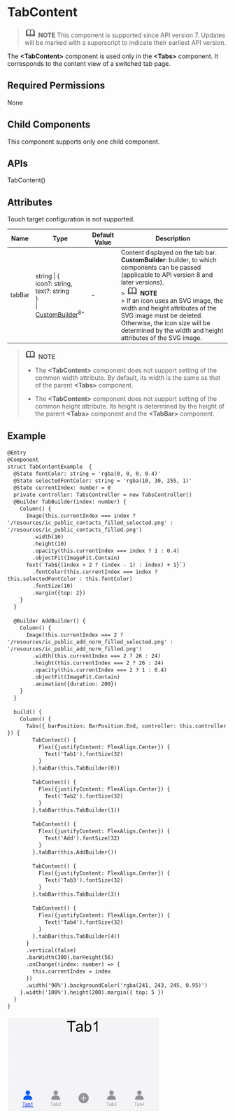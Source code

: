 # TabContent


> ![icon-note.gif](public_sys-resources/icon-note.gif) **NOTE**
> This component is supported since API version 7. Updates will be marked with a superscript to indicate their earliest API version.


The **&lt;TabContent&gt;** component is used only in the **&lt;Tabs&gt;** component. It corresponds to the content view of a switched tab page.


## Required Permissions

None


## Child Components

This component supports only one child component.


## APIs

TabContent()


## Attributes

Touch target configuration is not supported.

| Name | Type | Default Value | Description |
| -------- | -------- | -------- | -------- |
| tabBar | string \| {<br/>icon?: string,<br/>text?: string<br/>}<br/>\| [CustomBuilder](../../ui/ts-types.md)<sup>8+</sup> | - | Content displayed on the tab bar.<br/>**CustomBuilder**: builder, to which components can be passed (applicable to API version 8 and later versions).<br/>> ![icon-note.gif](public_sys-resources/icon-note.gif) **NOTE**<br/>> If an icon uses an SVG image, the width and height attributes of the SVG image must be deleted. Otherwise, the icon size will be determined by the width and height attributes of the SVG image. |

> ![icon-note.gif](public_sys-resources/icon-note.gif) **NOTE**
> - The **&lt;TabContent&gt;** component does not support setting of the common width attribute. By default, its width is the same as that of the parent **&lt;Tabs&gt;** component.
> 
> - The **&lt;TabContent&gt;** component does not support setting of the common height attribute. Its height is determined by the height of the parent **&lt;Tabs&gt;** component and the **&lt;TabBar&gt;** component.


## Example


```
@Entry
@Component
struct TabContentExample  {
  @State fontColor: string = 'rgba(0, 0, 0, 0.4)'
  @State selectedFontColor: string = 'rgba(10, 30, 255, 1)'
  @State currentIndex: number = 0
  private controller: TabsController = new TabsController()
  @Builder TabBuilder(index: number) {
    Column() {
      Image(this.currentIndex === index ? '/resources/ic_public_contacts_filled_selected.png' : '/resources/ic_public_contacts_filled.png')
        .width(10)
        .height(10)
        .opacity(this.currentIndex === index ? 1 : 0.4)
        .objectFit(ImageFit.Contain)
      Text(`Tab${(index > 2 ? (index - 1) : index) + 1}`)
        .fontColor(this.currentIndex === index ? this.selectedFontColor : this.fontColor)
        .fontSize(10)
        .margin({top: 2})
    }
  }

  @Builder AddBuilder() {
    Column() {
      Image(this.currentIndex === 2 ? '/resources/ic_public_add_norm_filled_selected.png' : '/resources/ic_public_add_norm_filled.png')
        .width(this.currentIndex === 2 ? 26 : 24)
        .height(this.currentIndex === 2 ? 26 : 24)
        .opacity(this.currentIndex === 2 ? 1 : 0.4)
        .objectFit(ImageFit.Contain)
        .animation({duration: 200})
    }
  }

  build() {
    Column() {
      Tabs({ barPosition: BarPosition.End, controller: this.controller }) {
        TabContent() {
          Flex({justifyContent: FlexAlign.Center}) {
            Text('Tab1').fontSize(32)
          }
        }.tabBar(this.TabBuilder(0))

        TabContent() {
          Flex({justifyContent: FlexAlign.Center}) {
            Text('Tab2').fontSize(32)
          }
        }.tabBar(this.TabBuilder(1))

        TabContent() {
          Flex({justifyContent: FlexAlign.Center}) {
            Text('Add').fontSize(32)
          }
        }.tabBar(this.AddBuilder())

        TabContent() {
          Flex({justifyContent: FlexAlign.Center}) {
            Text('Tab3').fontSize(32)
          }
        }.tabBar(this.TabBuilder(3))

        TabContent() {
          Flex({justifyContent: FlexAlign.Center}) {
            Text('Tab4').fontSize(32)
          }
        }.tabBar(this.TabBuilder(4))
      }
      .vertical(false)
      .barWidth(300).barHeight(56)
      .onChange((index: number) => {
        this.currentIndex = index
      })
      .width('90%').backgroundColor('rgba(241, 243, 245, 0.95)')
    }.width('100%').height(200).margin({ top: 5 })
  }
}
```

![en-us_image_0000001256978331](figures/en-us_image_0000001256978331.gif)
